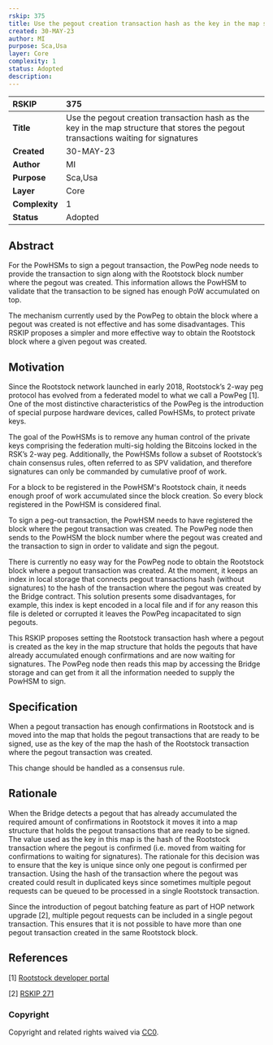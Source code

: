 ```yaml
---
rskip: 375
title: Use the pegout creation transaction hash as the key in the map structure that stores the pegout transactions waiting for signatures
created: 30-MAY-23
author: MI
purpose: Sca,Usa
layer: Core
complexity: 1
status: Adopted
description: 
---
```


|RSKIP          |375           |
| :------------ |:-------------|
|**Title**      |Use the pegout creation transaction hash as the key in the map structure that stores the pegout transactions waiting for signatures |
|**Created**    |30-MAY-23 |
|**Author**     |MI |
|**Purpose**    |Sca,Usa |
|**Layer**      |Core |
|**Complexity** |1 |
|**Status**     |Adopted |

## Abstract

For the PowHSMs to sign a pegout transaction, the PowPeg node needs to provide the transaction to sign along with the Rootstock block number where the pegout was created. This information allows the PowHSM to validate that the transaction to be signed has enough PoW accumulated on top.

The mechanism currently used by the PowPeg to obtain the block where a pegout was created is not effective and has some disadvantages. This RSKIP proposes a simpler and more effective way to obtain the Rootstock block where a given pegout was created.

## Motivation

Since the Rootstock network launched in early 2018, Rootstock’s 2-way peg protocol has evolved from a federated model to what we call a PowPeg [1]. One of the most distinctive characteristics of the PowPeg is the introduction of special purpose hardware devices, called PowHSMs, to protect private keys. 

The goal of the PowHSMs is to remove any human control of the private keys comprising the federation multi-sig holding the Bitcoins locked in the RSK’s 2-way peg. Additionally, the PowHSMs follow a subset of Rootstock’s chain consensus rules, often referred to as SPV validation, and therefore signatures can only be commanded by cumulative proof of work. 

For a block to be registered in the PowHSM's Rootstock chain, it needs enough proof of work accumulated since the block creation. So every block registered in the PowHSM is considered final.

To sign a peg-out transaction, the PowHSM needs to have registered the block where the pegout transaction was created. The PowPeg node then sends to the PowHSM the block number where the pegout was created and the transaction to sign in order to validate and sign the pegout.

There is currently no easy way for the PowPeg node to obtain the Rootstock block where a pegout transaction was created. At the moment, it keeps an index in local storage that connects pegout transactions hash (without signatures) to the hash of the transaction where the pegout was created by the Bridge contract. This solution presents some disadvantages, for example, this index is kept encoded in a local file and if for any reason this file is deleted or corrupted it leaves the PowPeg incapacitated to sign pegouts.

This RSKIP proposes setting the Rootstock transaction hash where a pegout is created as the key in the map structure that holds the pegouts that have already accumulated enough confirmations and are now waiting for signatures. The PowPeg node then reads this map by accessing the Bridge storage and can get from it all the information needed to supply the PowHSM to sign.

## Specification

When a pegout transaction has enough confirmations in Rootstock and is moved into the map that holds the pegout transactions that are ready to be signed, use as the key of the map the hash of the Rootstock transaction where the pegout transaction was created.

This change should be handled as a consensus rule.

## Rationale

When the Bridge detects a pegout that has already accumulated the required amount of confirmations in Rootstock it moves it into a map structure that holds the pegout transactions that are ready to be signed. The value used as the key in this map is the hash of the Rootstock transaction where the pegout is confirmed (i.e. moved from waiting for confirmations to waiting for signatures). The rationale for this decision was to ensure that the key is unique since only one pegout is confirmed per transaction. Using the hash of the transaction where the pegout was created could result in duplicated keys since sometimes multiple pegout requests can be queued to be processed in a single Rootstock transaction.

Since the introduction of pegout batching feature as part of HOP network upgrade [2], multiple pegout requests can be included in a single pegout transaction. This ensures that it is not possible to have more than one pegout transaction created in the same Rootstock block.

## References

[1] [Rootstock developer portal](https://dev.rootstock.io/rsk/architecture/powpeg/)

[2] [RSKIP 271](https://github.com/rsksmart/RSKIPs/blob/master/IPs/RSKIP271.md)

### Copyright

Copyright and related rights waived via [CC0](https://creativecommons.org/publicdomain/zero/1.0/).
